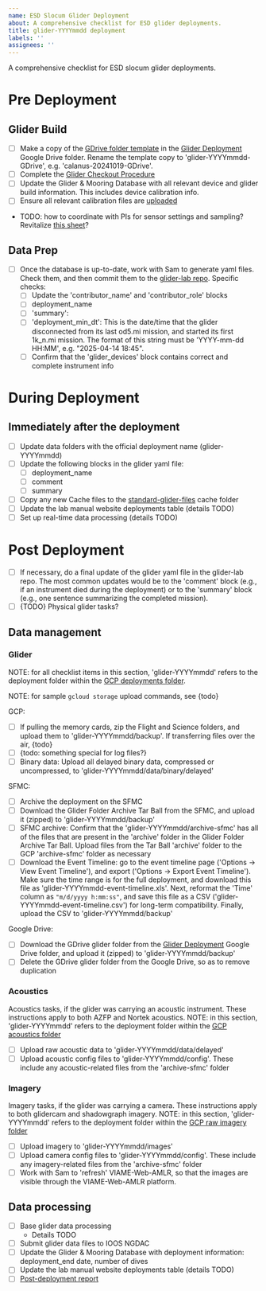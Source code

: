 ```yaml
---
name: ESD Slocum Glider Deployment
about: A comprehensive checklist for ESD glider deployments.
title: glider-YYYYmmdd deployment
labels: ''
assignees: ''
---
```


A comprehensive checklist for ESD slocum glider deployments.

# Pre Deployment

## Glider Build
- [ ] Make a copy of the [GDrive folder template](https://drive.google.com/drive/folders/1xBYTSP8GOHA35bxVoqH7czrJn4ekYrjI?usp=drive_link) in the [Glider Deployment](https://drive.google.com/drive/folders/1qfKMxXH0hUhbmOp8aESidz-YO3IPxWM3?usp=sharing) Google Drive folder. Rename the template copy to 'glider-YYYYmmdd-GDrive', e.g. 'calanus-20241019-GDrive'.
- [ ] Complete the [Glider Checkout Procedure](https://docs.google.com/document/d/1FdrB_BeSkKoy3XOzIwfmd_sm7aAwoaeT9AQfz0bkh8A/edit?usp=sharing)
- [ ] Update the Glider & Mooring Database with all relevant device and glider build information. This includes device calibration info.
- [ ] Ensure all relevant calibration files are [uploaded](https://github.com/SWFSC/glider-lab/tree/main/calibration-docs)
- TODO: how to coordinate with PIs for sensor settings and sampling? Revitalize [this sheet](https://docs.google.com/spreadsheets/d/1SNjvXY9RhGC8St3bXdfQx6tWN10sF8evctD0B_RcTKk/edit?usp=sharing)?

## Data Prep
- [ ] Once the database is up-to-date, work with Sam to generate yaml files. Check them, and then commit them to the [glider-lab repo](https://github.com/SWFSC/glider-lab/tree/main/deployment-configs). Specific checks:
    - [ ] Update the 'contributor_name' and 'contributor_role' blocks
    - [ ] deployment_name
    - [ ] 'summary': 
    - [ ] 'deployment_min_dt': This is the date/time that the glider disconnected from its last od5.mi mission, and started its first 1k_n.mi mission. The format of this string must be 'YYYY-mm-dd HH:MM', e.g. "2025-04-14 18:45".
    - [ ] Confirm that the 'glider_devices' block contains correct and complete instrument info

# During Deployment

## Immediately after the deployment
- [ ] Update data folders with the official deployment name (glider-YYYYmmdd)
- [ ] Update the following blocks in the glider yaml file:
    - [ ] deployment_name
    - [ ] comment
    - [ ] summary
- [ ] Copy any new Cache files to the [standard-glider-files](https://github.com/SWFSC/standard-glider-files/tree/main/Cache) cache folder
- [ ] Update the lab manual website deployments table (details TODO)
- [ ] Set up real-time data processing (details TODO)

# Post Deployment

- [ ] If necessary, do a final update of the glider yaml file in the glider-lab repo. The most common updates would be to the 'comment' block (e.g., if an instrument died during the deployment) or to the 'summary' block (e.g., one sentence summarizing the completed mission).
- [ ] {TODO} Physical glider tasks?

## Data management

### Glider

NOTE: for all checklist items in this section, 'glider-YYYYmmdd' refers to the deployment folder within the [GCP deployments folder](https://console.cloud.google.com/storage/browser/amlr-gliders-deployments-dev).

NOTE: for sample `gcloud storage` upload commands, see {todo}

GCP:

- [ ] If pulling the memory cards, zip the Flight and Science folders, and upload them to 'glider-YYYYmmdd/backup'. If transferring files over the air, {todo}
- [ ] {todo: something special for log files?}
- [ ] Binary data: Upload all delayed binary data, compressed or uncompressed, to 'glider-YYYYmmdd/data/binary/delayed'

SFMC:

- [ ] Archive the deployment on the SFMC
- [ ] Download the Glider Folder Archive Tar Ball from the SFMC, and upload it (zipped) to 'glider-YYYYmmdd/backup'
- [ ] SFMC archive: Confirm that the 'glider-YYYYmmdd/archive-sfmc' has all of the files that are present in the 'archive' folder in the Glider Folder Archive Tar Ball. Upload files from the Tar Ball 'archive' folder to the GCP 'archive-sfmc' folder as necessary
- [ ] Download the Event Timeline: go to the event timeline page ('Options -> View Event Timeline'), and export ('Options -> Export Event Timeline'). Make sure the time range is for the full deployment, and download this file as 'glider-YYYYmmdd-event-timeline.xls'. Next, reformat the 'Time' column as `"m/d/yyyy h:mm:ss"`, and save this file as a CSV ('glider-YYYYmmdd-event-timeline.csv') for long-term compatibility. Finally, upload the CSV to 'glider-YYYYmmdd/backup'

Google Drive:

- [ ] Download the GDrive glider folder from the [Glider Deployment](https://drive.google.com/drive/folders/1qfKMxXH0hUhbmOp8aESidz-YO3IPxWM3?usp=sharing) Google Drive folder, and upload it (zipped) to 'glider-YYYYmmdd/backup'
- [ ] Delete the GDrive glider folder from the Google Drive, so as to remove duplication

### Acoustics

Acoustics tasks, if the glider was carrying an acoustic instrument. These instructions apply to both AZFP and Nortek acoustics. NOTE: in this section, 'glider-YYYYmmdd' refers to the deployment folder within the [GCP acoustics folder](https://console.cloud.google.com/storage/browser/amlr-gliders-acoustics-dev)

- [ ] Upload raw acoustic data to 'glider-YYYYmmdd/data/delayed'
- [ ] Upload acoustic config files to 'glider-YYYYmmdd/config'. These include any acoustic-related files from the 'archive-sfmc' folder

### Imagery

Imagery tasks, if the glider was carrying a camera. These instructions apply to both glidercam and shadowgraph imagery. NOTE: in this section, 'glider-YYYYmmdd' refers to the deployment folder within the [GCP raw imagery folder](https://console.cloud.google.com/storage/browser/amlr-gliders-imagery-raw-dev)

- [ ] Upload imagery to 'glider-YYYYmmdd/images'
- [ ] Upload camera config files to 'glider-YYYYmmdd/config'. These include any imagery-related files from the 'archive-sfmc' folder
- [ ] Work with Sam to 'refresh' VIAME-Web-AMLR, so that the images are visible through the VIAME-Web-AMLR platform.

## Data processing

- [ ] Base glider data processing
    - Details TODO
- [ ] Submit glider data files to IOOS NGDAC
- [ ] Update the Glider & Mooring Database with deployment information: deployment_end date, number of dives
- [ ] Update the lab manual website deployments table (details TODO)
- [ ] [Post-deployment report](https://github.com/SWFSC/glider-lab/tree/main/deployment-reports)
